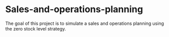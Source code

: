 # Sales-and-operations-planning
The goal of this project is to simulate a sales and operations planning using the zero stock level strategy.
